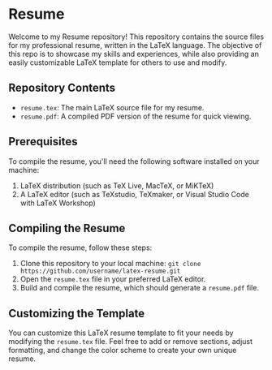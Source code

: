 # Resume

Welcome to my Resume repository! This repository contains the source files for my professional resume, written in the LaTeX language. The objective of this repo is to showcase my skills and experiences, while also providing an easily customizable LaTeX template for others to use and modify.

## Repository Contents

- `resume.tex`: The main LaTeX source file for my resume.
- `resume.pdf`: A compiled PDF version of the resume for quick viewing.

## Prerequisites

To compile the resume, you'll need the following software installed on your machine:

1. LaTeX distribution (such as TeX Live, MacTeX, or MiKTeX)
2. A LaTeX editor (such as TeXstudio, TeXmaker, or Visual Studio Code with LaTeX Workshop)

## Compiling the Resume

To compile the resume, follow these steps:

1. Clone this repository to your local machine: `git clone https://github.com/username/latex-resume.git`
2. Open the `resume.tex` file in your preferred LaTeX editor.
3. Build and compile the resume, which should generate a `resume.pdf` file.

## Customizing the Template

You can customize this LaTeX resume template to fit your needs by modifying the `resume.tex` file. Feel free to add or remove sections, adjust formatting, and change the color scheme to create your own unique resume.
